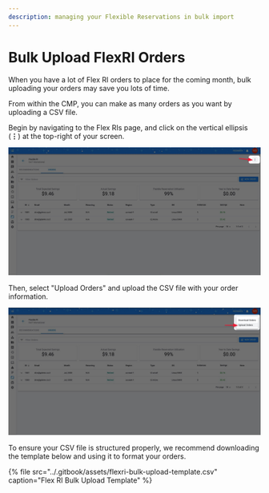 ```yaml
---
description: managing your Flexible Reservations in bulk import
---
```


# Bulk Upload FlexRI Orders

When you have a lot of Flex RI orders to place for the coming month, bulk uploading your orders may save you lots of time.

From within the CMP, you can make as many orders as you want by uploading a CSV file.

Begin by navigating to the Flex RIs page, and click on the vertical ellipsis \(**⋮**\) at the top-right of your screen.

![](../.gitbook/assets/bulkri1.jpg)

Then, select "Upload Orders" and upload the CSV file with your order information. 

![](../.gitbook/assets/bulkri2.jpg)

To ensure your CSV file is structured properly, we recommend downloading the template below and using it to format your orders.

{% file src="../.gitbook/assets/flexri-bulk-upload-template.csv" caption="Flex RI Bulk Upload Template" %}

